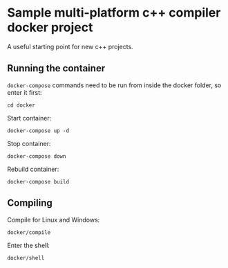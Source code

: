 
# Sample multi-platform c++ compiler docker project

A useful starting point for new c++ projects.

## Running the container

`docker-compose` commands need to be run from inside the docker folder, so enter it first: 

```
cd docker
```

Start container:

```
docker-compose up -d
```

Stop container:

```
docker-compose down
```


Rebuild container:

```
docker-compose build
```

## Compiling

Compile for Linux and Windows:

```
docker/compile
```

Enter the shell:

```
docker/shell
```